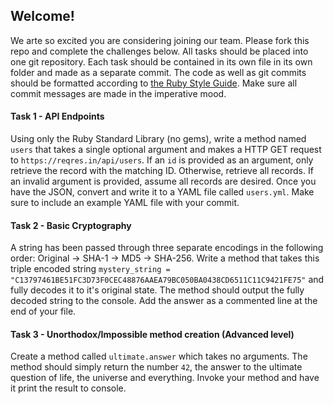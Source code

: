 ## Welcome!
We arte so excited you are considering joining our team. Please fork this repo and complete the challenges below. All tasks should be placed into one git repository. Each task should be contained in its own file in its own folder and made as a separate commit. The code as well as git commits should be formatted according to [the Ruby Style Guide](https://github.com/rubocop-hq/ruby-style-guide). Make sure all commit messages are made in the imperative mood.

#### Task 1 - API Endpoints
Using only the Ruby Standard Library (no gems), write a method named `users` that takes a single optional argument and makes a HTTP GET request to `https://reqres.in/api/users`. If an `id` is provided as an argument, only retrieve the record with the matching ID. Otherwise, retrieve all records. If an invalid argument is provided, assume all records are desired. Once you have the JSON, convert and write it to a YAML file called `users.yml`. Make sure to include an example YAML file with your commit.

#### Task 2 - Basic Cryptography
A string has been passed through three separate encodings in the following order: Original -> SHA-1 -> MD5 -> SHA-256. Write a method that takes this triple encoded string `mystery_string = "C13797461BE51FC3D73F0CEC48876AAEA79BC050BA0438CD6511C11C9421FE75"` and fully decodes it to it's original state. The method should output the fully decoded string to the console. Add the answer as a commented line at the end of your file.

#### Task 3 - Unorthodox/Impossible method creation (Advanced level)
Create a method called `ultimate.answer` which takes no arguments. The method should simply return the number `42`, the answer to the ultimate question of life, the universe and everything. Invoke your method and have it print the result to console.

